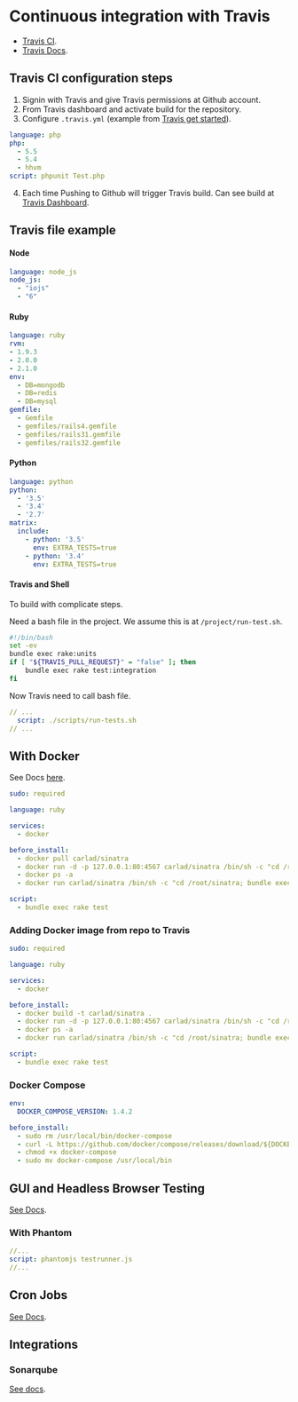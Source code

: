 # Continuous integration with Travis

* [Travis CI](https://travis-ci.org/).
* [Travis Docs](https://docs.travis-ci.com/).

## Travis CI configuration steps

1. Signin with Travis and give Travis permissions at Github account.
2. From Travis dashboard and activate build for the repository.
3. Configure `.travis.yml` (example from [Travis get started](https://docs.travis-ci.com/user/for-beginners)).
```yaml
language: php
php:
  - 5.5
  - 5.4
  - hhvm
script: phpunit Test.php
```
4. Each time Pushing to Github will trigger Travis build. Can see build at [Travis Dashboard](https://travis-ci.org/).


## Travis file example

#### Node

```yaml
language: node_js
node_js:
  - "iojs"
  - "6"
```

#### Ruby 
```yaml
language: ruby
rvm:
- 1.9.3
- 2.0.0
- 2.1.0
env:
  - DB=mongodb
  - DB=redis
  - DB=mysql
gemfile:
  - Gemfile
  - gemfiles/rails4.gemfile
  - gemfiles/rails31.gemfile
  - gemfiles/rails32.gemfile
```

#### Python
```yaml
language: python
python:
  - '3.5'
  - '3.4'
  - '2.7'
matrix:
  include:
    - python: '3.5'
      env: EXTRA_TESTS=true
    - python: '3.4'
      env: EXTRA_TESTS=true
```

#### Travis and Shell
To build with complicate steps.

Need a bash file in the project. We assume this is at `/project/run-test.sh`.

```bash
#!/bin/bash
set -ev
bundle exec rake:units
if [ "${TRAVIS_PULL_REQUEST}" = "false" ]; then
    bundle exec rake test:integration
fi
```

Now Travis need to call bash file.
```yaml
// ...
  script: ./scripts/run-tests.sh
// ...
```


## With Docker

See Docs [here](https://docs.travis-ci.com/user/docker/).

```yaml
sudo: required

language: ruby

services:
  - docker

before_install:
  - docker pull carlad/sinatra
  - docker run -d -p 127.0.0.1:80:4567 carlad/sinatra /bin/sh -c "cd /root/sinatra; bundle exec foreman start;"
  - docker ps -a
  - docker run carlad/sinatra /bin/sh -c "cd /root/sinatra; bundle exec rake test"

script:
  - bundle exec rake test
```

### Adding Docker image from repo to Travis

```yaml
sudo: required

language: ruby

services:
  - docker

before_install:
  - docker build -t carlad/sinatra .
  - docker run -d -p 127.0.0.1:80:4567 carlad/sinatra /bin/sh -c "cd /root/sinatra; bundle exec foreman start;"
  - docker ps -a
  - docker run carlad/sinatra /bin/sh -c "cd /root/sinatra; bundle exec rake test"

script:
  - bundle exec rake test
```

### Docker Compose

```yaml
env:
  DOCKER_COMPOSE_VERSION: 1.4.2

before_install:
  - sudo rm /usr/local/bin/docker-compose
  - curl -L https://github.com/docker/compose/releases/download/${DOCKER_COMPOSE_VERSION}/docker-compose-`uname -s`-`uname -m` > docker-compose
  - chmod +x docker-compose
  - sudo mv docker-compose /usr/local/bin
```

## GUI and Headless Browser Testing
[See Docs](https://docs.travis-ci.com/user/gui-and-headless-browsers/).

### With Phantom
```yaml
//...
script: phantomjs testrunner.js
//...
```

## Cron Jobs
[See Docs](https://docs.travis-ci.com/user/cron-jobs/).

## Integrations

### Sonarqube
[See docs](https://docs.travis-ci.com/user/sonarqube/).

